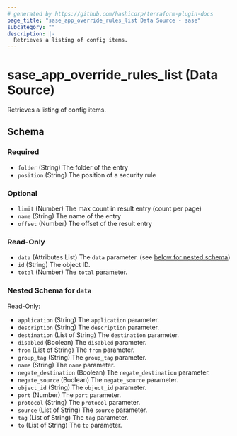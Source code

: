 ```yaml
---
# generated by https://github.com/hashicorp/terraform-plugin-docs
page_title: "sase_app_override_rules_list Data Source - sase"
subcategory: ""
description: |-
  Retrieves a listing of config items.
---
```


# sase_app_override_rules_list (Data Source)

Retrieves a listing of config items.



<!-- schema generated by tfplugindocs -->
## Schema

### Required

- `folder` (String) The folder of the entry
- `position` (String) The position of a security rule

### Optional

- `limit` (Number) The max count in result entry (count per page)
- `name` (String) The name of the entry
- `offset` (Number) The offset of the result entry

### Read-Only

- `data` (Attributes List) The `data` parameter. (see [below for nested schema](#nestedatt--data))
- `id` (String) The object ID.
- `total` (Number) The `total` parameter.

<a id="nestedatt--data"></a>
### Nested Schema for `data`

Read-Only:

- `application` (String) The `application` parameter.
- `description` (String) The `description` parameter.
- `destination` (List of String) The `destination` parameter.
- `disabled` (Boolean) The `disabled` parameter.
- `from` (List of String) The `from` parameter.
- `group_tag` (String) The `group_tag` parameter.
- `name` (String) The `name` parameter.
- `negate_destination` (Boolean) The `negate_destination` parameter.
- `negate_source` (Boolean) The `negate_source` parameter.
- `object_id` (String) The `object_id` parameter.
- `port` (Number) The `port` parameter.
- `protocol` (String) The `protocol` parameter.
- `source` (List of String) The `source` parameter.
- `tag` (List of String) The `tag` parameter.
- `to` (List of String) The `to` parameter.


